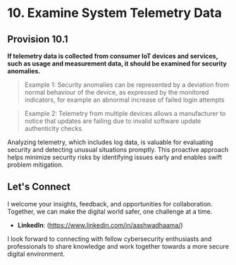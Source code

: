 # 10. Examine System Telemetry Data 

## Provision 10.1 

**If telemetry data is collected from consumer IoT devices and services, such as usage and measurement data, it should be examined for security anomalies.** 

> Example 1: Security anomalies can be represented by a deviation from normal behaviour of the device, as expressed by the monitored indicators, for example an abnormal increase of failed login attempts 

> Example 2: Telemetry from multiple devices allows a manufacturer to notice that updates are failing due to invalid software update authenticity checks. 

Analyzing telemetry, which includes log data, is valuable for evaluating security and detecting unusual situations promptly. This proactive approach helps minimize security risks by identifying issues early and enables swift problem mitigation. 

## Let's Connect

I welcome your insights, feedback, and opportunities for collaboration. Together, we can make the digital world safer, one challenge at a time.

- **LinkedIn**: (https://www.linkedin.com/in/aashwadhaama/)

I look forward to connecting with fellow cybersecurity enthusiasts and professionals to share knowledge and work together towards a more secure digital environment.

